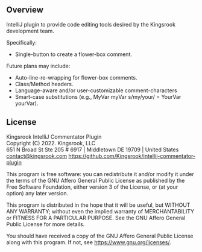 ## Overview
IntelliJ plugin to provide code editing tools desired by the Kingsrook development team.

Specifically:
- Single-button to create a flower-box comment.

Future plans may include:
- Auto-line-re-wrapping for flower-box comments.
- Class/Method headers.
- Language-aware and/or user-customizable comment-characters
- Smart-case substitutions (e.g., MyVar myVar s/my/your/ = YourVar yourVar).

## License
Kingsrook IntelliJ Commentator Plugin \
Copyright (C) 2022.  Kingsrook, LLC \
651 N Broad St Ste 205 # 6917 | Middletown DE 19709 | United States \
contact@kingsrook.com
https://github.com/Kingsrook/intellij-commentator-plugin

This program is free software: you can redistribute it and/or modify
it under the terms of the GNU Affero General Public License as
published by the Free Software Foundation, either version 3 of the
License, or (at your option) any later version.

This program is distributed in the hope that it will be useful,
but WITHOUT ANY WARRANTY; without even the implied warranty of
MERCHANTABILITY or FITNESS FOR A PARTICULAR PURPOSE.  See the
GNU Affero General Public License for more details.

You should have received a copy of the GNU Affero General Public License
along with this program.  If not, see <https://www.gnu.org/licenses/>.

